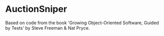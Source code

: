 # AuctionSniper
Based on code from the book 'Growing Object-Oriented Software, Guided by Tests' by Steve Freeman &amp; Nat Pryce.
